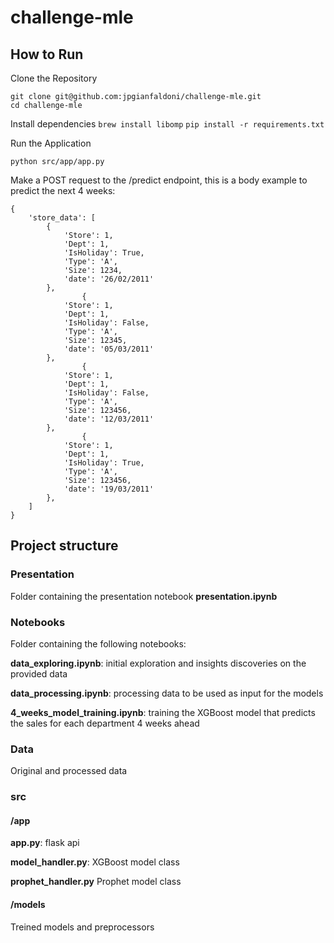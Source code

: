 # challenge-mle

## How to Run

Clone the Repository

```
git clone git@github.com:jpgianfaldoni/challenge-mle.git
cd challenge-mle
```

Install dependencies
`brew install libomp`
`pip install -r requirements.txt`

Run the Application

`python src/app/app.py`

Make a POST request to the /predict endpoint, this is a body example to predict the next 4 weeks:

```
{
    'store_data': [
        {
            'Store': 1,
            'Dept': 1,
            'IsHoliday': True,
            'Type': 'A',
            'Size': 1234,
            'date': '26/02/2011'
        },
                {
            'Store': 1,
            'Dept': 1,
            'IsHoliday': False,
            'Type': 'A',
            'Size': 12345,
            'date': '05/03/2011'
        },
                {
            'Store': 1,
            'Dept': 1,
            'IsHoliday': False,
            'Type': 'A',
            'Size': 123456,
            'date': '12/03/2011'
        },
                {
            'Store': 1,
            'Dept': 1,
            'IsHoliday': True,
            'Type': 'A',
            'Size': 123456,
            'date': '19/03/2011'
        },
    ]
}
```

## Project structure

### Presentation

Folder containing the presentation notebook **presentation.ipynb**

### Notebooks

Folder containing the following notebooks:

**data_exploring.ipynb**: initial exploration and insights discoveries on the provided data

**data_processing.ipynb**: processing data to be used as input for the models

**4_weeks_model_training.ipynb**: training the XGBoost model that predicts the sales for each department 4 weeks ahead

### Data

Original and processed data

### src

#### /app

**app.py**: flask api

**model_handler.py**: XGBoost model class

**prophet_handler.py** Prophet model class

#### /models

Treined models and preprocessors
